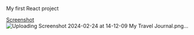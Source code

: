 My first React project 

[Screenshot](#screenshot)
![Uploading Screenshot 2024-02-24 at 14-12-09 My Travel Journal.png…]()
